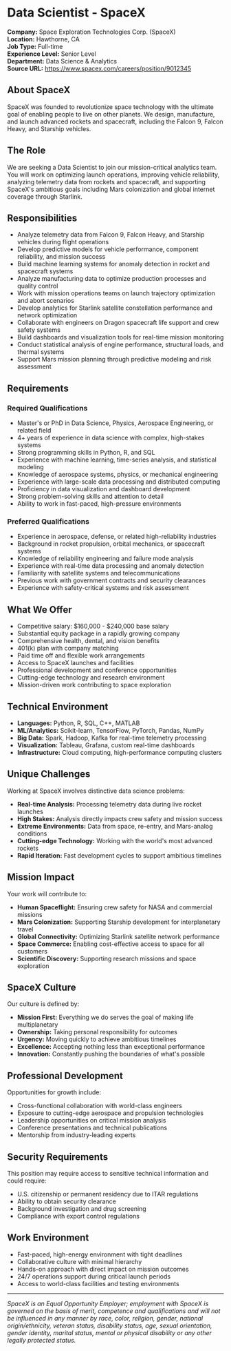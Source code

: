 # Data Scientist - SpaceX

**Company:** Space Exploration Technologies Corp. (SpaceX)  
**Location:** Hawthorne, CA  
**Job Type:** Full-time  
**Experience Level:** Senior Level  
**Department:** Data Science & Analytics  
**Source URL:** https://www.spacex.com/careers/position/9012345

## About SpaceX

SpaceX was founded to revolutionize space technology with the ultimate goal of enabling people to live on other planets. We design, manufacture, and launch advanced rockets and spacecraft, including the Falcon 9, Falcon Heavy, and Starship vehicles.

## The Role

We are seeking a Data Scientist to join our mission-critical analytics team. You will work on optimizing launch operations, improving vehicle reliability, analyzing telemetry data from rockets and spacecraft, and supporting SpaceX's ambitious goals including Mars colonization and global internet coverage through Starlink.

## Responsibilities

- Analyze telemetry data from Falcon 9, Falcon Heavy, and Starship vehicles during flight operations
- Develop predictive models for vehicle performance, component reliability, and mission success
- Build machine learning systems for anomaly detection in rocket and spacecraft systems
- Analyze manufacturing data to optimize production processes and quality control
- Work with mission operations teams on launch trajectory optimization and abort scenarios
- Develop analytics for Starlink satellite constellation performance and network optimization
- Collaborate with engineers on Dragon spacecraft life support and crew safety systems
- Build dashboards and visualization tools for real-time mission monitoring
- Conduct statistical analysis of engine performance, structural loads, and thermal systems
- Support Mars mission planning through predictive modeling and risk assessment

## Requirements

### Required Qualifications
- Master's or PhD in Data Science, Physics, Aerospace Engineering, or related field
- 4+ years of experience in data science with complex, high-stakes systems
- Strong programming skills in Python, R, and SQL
- Experience with machine learning, time-series analysis, and statistical modeling
- Knowledge of aerospace systems, physics, or mechanical engineering
- Experience with large-scale data processing and distributed computing
- Proficiency in data visualization and dashboard development
- Strong problem-solving skills and attention to detail
- Ability to work in fast-paced, high-pressure environments

### Preferred Qualifications
- Experience in aerospace, defense, or related high-reliability industries
- Background in rocket propulsion, orbital mechanics, or spacecraft systems
- Knowledge of reliability engineering and failure mode analysis
- Experience with real-time data processing and anomaly detection
- Familiarity with satellite systems and telecommunications
- Previous work with government contracts and security clearances
- Experience with safety-critical systems and risk assessment

## What We Offer

- Competitive salary: $160,000 - $240,000 base salary
- Substantial equity package in a rapidly growing company
- Comprehensive health, dental, and vision benefits
- 401(k) plan with company matching
- Paid time off and flexible work arrangements
- Access to SpaceX launches and facilities
- Professional development and conference opportunities
- Cutting-edge technology and research environment
- Mission-driven work contributing to space exploration

## Technical Environment

- **Languages:** Python, R, SQL, C++, MATLAB
- **ML/Analytics:** Scikit-learn, TensorFlow, PyTorch, Pandas, NumPy
- **Big Data:** Spark, Hadoop, Kafka for real-time telemetry processing
- **Visualization:** Tableau, Grafana, custom real-time dashboards
- **Infrastructure:** Cloud computing, high-performance computing clusters

## Unique Challenges

Working at SpaceX involves distinctive data science problems:
- **Real-time Analysis:** Processing telemetry data during live rocket launches
- **High Stakes:** Analysis directly impacts crew safety and mission success
- **Extreme Environments:** Data from space, re-entry, and Mars-analog conditions
- **Cutting-edge Technology:** Working with the world's most advanced rockets
- **Rapid Iteration:** Fast development cycles to support ambitious timelines

## Mission Impact

Your work will contribute to:
- **Human Spaceflight:** Ensuring crew safety for NASA and commercial missions
- **Mars Colonization:** Supporting Starship development for interplanetary travel
- **Global Connectivity:** Optimizing Starlink satellite network performance
- **Space Commerce:** Enabling cost-effective access to space for all customers
- **Scientific Discovery:** Supporting research missions and space exploration

## SpaceX Culture

Our culture is defined by:
- **Mission First:** Everything we do serves the goal of making life multiplanetary
- **Ownership:** Taking personal responsibility for outcomes
- **Urgency:** Moving quickly to achieve ambitious timelines
- **Excellence:** Accepting nothing less than exceptional performance
- **Innovation:** Constantly pushing the boundaries of what's possible

## Professional Development

Opportunities for growth include:
- Cross-functional collaboration with world-class engineers
- Exposure to cutting-edge aerospace and propulsion technologies
- Leadership opportunities on critical mission analysis
- Conference presentations and technical publications
- Mentorship from industry-leading experts

## Security Requirements

This position may require access to sensitive technical information and could require:
- U.S. citizenship or permanent residency due to ITAR regulations
- Ability to obtain security clearance
- Background investigation and drug screening
- Compliance with export control regulations

## Work Environment

- Fast-paced, high-energy environment with tight deadlines
- Collaborative culture with minimal hierarchy
- Hands-on approach with direct impact on mission outcomes
- 24/7 operations support during critical launch periods
- Access to world-class facilities and testing environments

---

*SpaceX is an Equal Opportunity Employer; employment with SpaceX is governed on the basis of merit, competence and qualifications and will not be influenced in any manner by race, color, religion, gender, national origin/ethnicity, veteran status, disability status, age, sexual orientation, gender identity, marital status, mental or physical disability or any other legally protected status.*